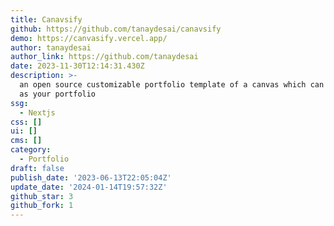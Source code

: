 ```yaml
---
title: Canavsify
github: https://github.com/tanaydesai/canavsify
demo: https://canvasify.vercel.app/
author: tanaydesai
author_link: https://github.com/tanaydesai
date: 2023-11-30T12:14:31.430Z
description: >-
  an open source customizable portfolio template of a canvas which can be used
  as your portfolio
ssg:
  - Nextjs
css: []
ui: []
cms: []
category:
  - Portfolio
draft: false
publish_date: '2023-06-13T22:05:04Z'
update_date: '2024-01-14T19:57:32Z'
github_star: 3
github_fork: 1
---
```


